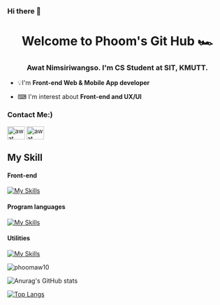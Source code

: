 ### Hi there 👋

<h1 align = "center">Welcome to Phoom's Git Hub 🏎</h1>

<h3 align = "center">Awat Nimsiriwangso. I'm CS Student at SIT, KMUTT.</h3>

- 💡I'm **Front-end Web & Mobile App developer**

- ⌨ I'm interest about **Front-end and UX/UI**

<h3 align = "left">Contact Me:)</h3>
<p align = "left">
  <a href = "<a href="https://fb.com/phoom.nt.5/" target="blank"><img align="center" src="https://raw.githubusercontent.com/rahuldkjain/github-profile-readme-generator/master/src/images/icons/Social/facebook.svg" alt="awat" height="30" width="40" /></a>
  <a href="https://www.instagram.com/ph_an.m/" target="blank"><img align="center" src="https://skillicons.dev/icons?i=instagram" alt="awat". height="30" width="40" /></a>
</p>

<h2>My Skill</h2>
<h4>Front-end</h4>

[![My Skills](https://skillicons.dev/icons?i=js,html,css,ts,bootstrap,react,flutter,next)](https://skillicons.dev)

<h4>Program languages</h4>

[![My Skills](https://skillicons.dev/icons?i=java,py,js,ts,dart)](https://skillicons.dev)

<h4>Utilities</h4>

[![My Skills](https://skillicons.dev/icons?i=figma,git,github,pr,vscode)](https://skillicons.dev)

<p align="left"> <img src="https://komarev.com/ghpvc/?username=phoomaw10&label=Profile%20views&color=0e75b6&style=flat" alt="phoomaw10" /> </p>

![Anurag's GitHub stats](https://github-readme-stats.vercel.app/api?username=phoomaw10&show_icons=true&theme=radical)

[![Top Langs](https://github-readme-stats.vercel.app/api/top-langs/?username=phoomaw10&layout=compact)](https://github.com/phoomaw10/github-readme-stats)

